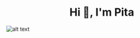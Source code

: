 <h1 align="center">Hi 👋, I'm Pita</h1>

![alt text](blob:https://web.whatsapp.com/0d7985c2-350d-4dee-b63c-05631f7a480a)
